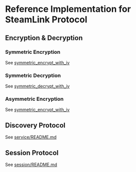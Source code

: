 # Reference Implementation for SteamLink Protocol

## Encryption & Decryption

### Symmetric Encryption

See [symmetric_encrypt_with_iv](https://github.com/mariotaku/steamlink.py/blob/acecffc9b5153f6b8074785c539c2b7d162bbced/service/ccrypto.py#L14)

### Symmetric Decryption

See [symmetric_decrypt_with_iv](https://github.com/mariotaku/steamlink.py/blob/acecffc9b5153f6b8074785c539c2b7d162bbced/service/ccrypto.py#L31)

### Asymmetric Encryption

See [symmetric_encrypt_with_iv](https://github.com/mariotaku/steamlink.py/blob/acecffc9b5153f6b8074785c539c2b7d162bbced/service/ccrypto.py#L14)

## Discovery Protocol

See [service/README.md](https://github.com/mariotaku/steamlink.py/tree/master/service)

## Session Protocol

See [session/README.md](https://github.com/mariotaku/steamlink.py/tree/master/session)